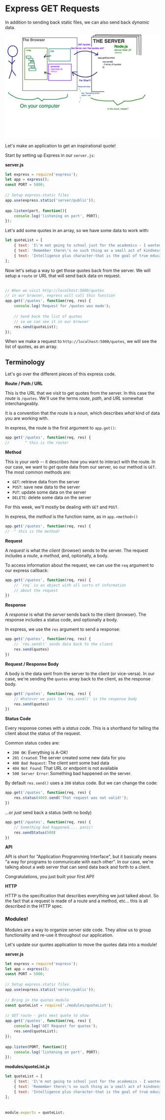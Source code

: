 # Express GET Requests

In addition to sending back static files, we can also send back *dynamic* data. 

![full stack diagram](./images/full-stack-get-diagram.png)

Let's make an application to get an inspirational quote! 

Start by setting up Express in our `server.js`:

**server.js**
```JavaScript
let express = require('express');
let app = express();
const PORT = 5000;

// Setup express.static files
app.use(express.static('server/public'));

app.listen(port, function(){
    console.log('listening on port', PORT);
});
```

Let's add some quotes in an array, so we have some data to work with:

```JavaScript
let quoteList = [
    { text: 'I\'m not going to school just for the academics - I wanted to share ideas, to be around people who are passionate about learning.', author: 'Emma Watson' },
    { text: 'Remember there\'s no such thing as a small act of kindness. Every act creates a ripple with no logical end.', author: 'Scott Adams' },
    { text: 'Intelligence plus character-that is the goal of true education.', author: 'Martin Luther King, Jr.' }
];
```

Now let's setup a way to get those quotes back from the server. We will setup a `route` or URL that will send back data on request.

```JavaScript

// When we visit http://localhost:5000/quotes
// in our browser, express will call this function
app.get('/quotes', function(req, res) {
    console.log('Request for /quotes was made');

    // Send back the list of quotes
    // so we can see it in our browser
    res.send(quoteList);
});
```

When we make a request to `http://localhost:5000/quotes`, we will see the list of quotes, as an array.

## Terminology

Let's go over the different pieces of this express code.

**Route / Path / URL**

This is the URL that we visit to get quotes from the server. In this case the _route_ is `/quotes`. We'll use the terms _route_, _path_, and _URL_ somewhat interchangeably.

It is a convention that the route is a _noun_, which describes _what_ kind of data you are working with.

In express, the route is the first argument to `app.get()`:

```js
app.get('/quotes', function(req, res) {
//       ^ this is the route!
```

**Method**

This is your _verb_ -- it describes _how_ you want to interact with the route. In our case, we want to _get_ quote data from our server, so our method is `GET`. The most common methods are:

- `GET`: retrieve data from the server
- `POST`: save new data to the server
- `PUT`: update some data on the server
- `DELETE`: delete some data on the server

For this week, we'll mostly be dealing with `GET` and `POST`.

In express, the _method_ is the function name, as in `app.<method>()`

```js
app.get('/quotes', function(req, res) {
//  ^ this is the method!
```

**Request**

A _request_ is what the _client_ (browser) sends to the server. The request includes a _route_, a _method_, and, optionally, a body.

To access information about the request, we can use the `req` argument to our express callback:

```js
app.get('/quotes', function(req, res) {
    // `req` is an object with all sorts of information
    // about the request
})
```

**Response**

A _response_ is what the _server_ sends back to the client (browser). The response includes a status code, and optionally a body.

In express, we use the `res` argument to send a response:

```js
app.get('/quotes', function(req, res) {
    // `res.send()` sends data back to the client
    res.send(quotes)
})
```


**Request / Response Body**

A body is the data sent from the server to the client (or vice-versa). In our case, we're sending the `quotes` array back to the client, as the response body.

```js
app.get('/quotes', function(req, res) {
    // Whatever we pass to `res.send()` is the response body
    res.send(quotes)
})
```

**Status Code**

Every response comes with a _status code_. This is a shorthand for telling the client about the status of the request.

Common status codes are:

- `200 OK`: Everything is A-OK!
- `201 Created`: The server created some new data for you
- `400 Bad Request`: The client sent some bad data
- `404 Not Found`: That URL or endpoint is not available
- `500 Server Error`: Something bad happened on the server.

By default `res.send()` uses a `200` status code. But we can change the code:

```js
app.get('/quotes', function(req, res) {
    res.status(400).send('That request was not valid!');
})
```

...or _just_ send back a status (with no body)

```js
app.get('/quotes', function(req, res) {
    // Something bad happened.... panic!
    res.sendStatus(500)
})
```

**API**

API is short for "Application Programming Interface", but it basically means "a way for programs to communicate with each other". In our case, we're talking about a web server that can send data back and forth to a client. 

Congratulations, you just built your first API!

**HTTP**

HTTP is the specification that describes everything we just talked about. So the fact that a request is made of a route and a method, etc... this is all described in the HTTP spec. 

### Modules!

Modules are a way to organize server side code. They allow us to group functionality and re-use it throughout our application.

Let's update our quotes application to move the quotes data into a module!

**server.js**
```JavaScript
let express = require('express');
let app = express();
const PORT = 5000;

// Setup express.static files
app.use(express.static('server/public'));

// Bring in the quotes module
const quoteList = require('./modules/quoteList');

// GET route - gets next quote to show
app.get('/quotes', function(req, res) {
    console.log('GET Request for quotes');
    res.send(quoteList);
});

app.listen(PORT, function(){
    console.log('listening on port', PORT);
});
```

**modules/quoteList.js**
```JavaScript
let quoteList = [
    { text: 'I\'m not going to school just for the academics - I wanted to share ideas, to be around people who are passionate about learning.', author: 'Emma Watson' },
    { text: 'Remember there\'s no such thing as a small act of kindness. Every act creates a ripple with no logical end.', author: 'Scott Adams' },
    { text: 'Intelligence plus character-that is the goal of true education.', author: 'Martin Luther King, Jr.' }
];


module.exports = quoteList;
```

